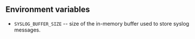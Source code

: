 ## Environment variables

- `SYSLOG_BUFFER_SIZE` -- size of the in-memory buffer used to store
  syslog messages.

